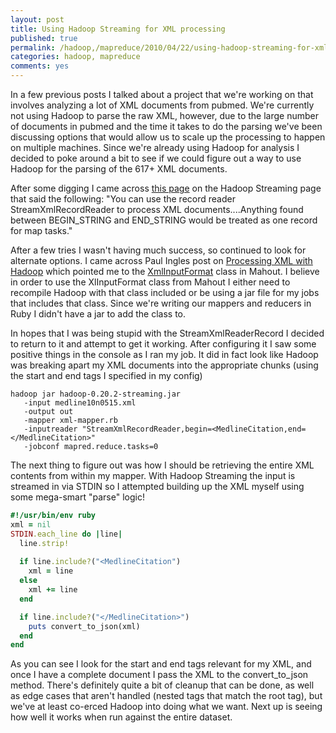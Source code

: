 ```yaml
---
layout: post
title: Using Hadoop Streaming for XML processing
published: true
permalink: /hadoop,/mapreduce/2010/04/22/using-hadoop-streaming-for-xml-processing.html
categories: hadoop, mapreduce
comments: yes
---
```


In a few previous posts I talked about a project that we're working on that involves analyzing a lot of XML documents from pubmed.  We're currently not using Hadoop to parse the raw XML, however, due to the large number of documents in pubmed and the time it takes to do the parsing we've been discussing options that would allow us to scale up the processing to happen on multiple machines.  Since we're already using Hadoop for analysis I decided to poke around a bit to see if we could figure out a way to use Hadoop for the parsing of the 617+ XML documents.

After some digging I came across [this page](http://hadoop.apache.org/common/docs/r0.15.2/streaming.html#How+do+I+parse+XML+documents+using+streaming%3F) on the Hadoop Streaming page that said the following: "You can use the record reader StreamXmlRecordReader to process XML documents....Anything found between BEGIN_STRING and END_STRING would be treated as one record for map tasks."

After a few tries I wasn't having much success, so continued to look for alternate options.  I came across Paul Ingles post on [Processing XML with Hadoop](http://oobaloo.co.uk/articles/2010/1/20/processing-xml-in-hadoop.html) which pointed me to the [XmlInputFormat](http://github.com/apache/mahout/blob/ad84344e4055b1e6adff5779339a33fa29e1265d/examples/src/main/java/org/apache/mahout/classifier/bayes/XmlInputFormat.java) class in Mahout.  I believe in order to use the XlInputFormat class from Mahout I either need to recompile Hadoop with that class included or be using a jar file for my jobs that includes that class.  Since we're writing our mappers and reducers in Ruby I didn't have a jar to add the class to.  

In hopes that I was being stupid with the StreamXmlReaderRecord I decided to return to it and attempt to get it working.  After configuring it I saw some positive things in the console as I ran my job.  It did in fact look like Hadoop was breaking apart my XML documents into the appropriate chunks (using the start and end tags I specified in my config)

```
hadoop jar hadoop-0.20.2-streaming.jar 
   -input medline10n0515.xml 
   -output out 
   -mapper xml-mapper.rb 
   -inputreader "StreamXmlRecordReader,begin=<MedlineCitation,end=</MedlineCitation>" 
   -jobconf mapred.reduce.tasks=0
```

The next thing to figure out was how I should be retrieving the entire XML contents from within my mapper.  With Hadoop Streaming the input is streamed in via STDIN so I attempted building up the XML myself using some mega-smart "parse" logic!

``` ruby
#!/usr/bin/env ruby
xml = nil
STDIN.each_line do |line|
  line.strip!
  
  if line.include?("<MedlineCitation")
    xml = line
  else
    xml += line
  end

  if line.include?("</MedlineCitation>")
    puts convert_to_json(xml)
  end
end
```

As you can see I look for the start and end tags relevant for my XML, and once I have a complete document I pass the XML to the convert_to_json method.  There's definitely quite a bit of cleanup that can be done, as well as edge cases that aren't handled (nested tags that match the root tag), but we've at least co-erced Hadoop into doing what we want.  Next up is seeing how well it works when run against the entire dataset.